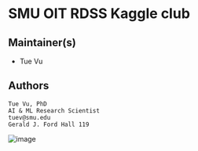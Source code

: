 # SMU OIT RDSS Kaggle club

## Maintainer(s)

* Tue Vu

## Authors
```
Tue Vu, PhD
AI & ML Research Scientist
tuev@smu.edu
Gerald J. Ford Hall 119
```
![image](https://user-images.githubusercontent.com/43855029/146046594-ce56e160-de3b-4903-ad14-7d7355371803.png)
